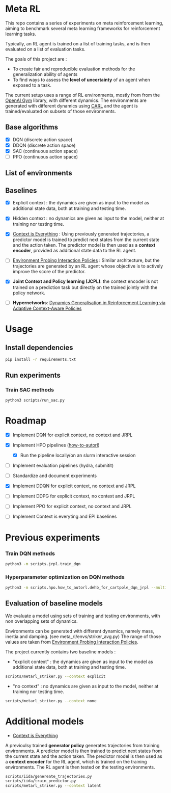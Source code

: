 # Meta RL

This repo contains a series of experiments on meta reinforcement learning, aiming to benchmark several meta learning frameworks for reinforcement learning tasks.

Typically, an RL agent is trained on a list of training tasks, and is then evaluated on a list of evaluation tasks. 

The goals of this project are :  
- To create fair and reproducible evaluation methods for the generalization ability of agents 
- To find ways to assess the **level of uncertainty** of an agent when exposed to a task.

The current setup uses a range of RL environments, mostly from from the [OpenAI Gym](https://gym.openai.com/) library, with different dynamics. The environments are generated with different dynamics using [CARL](https://github.com/automl/CARL) and the agent is trained/evaluated on subsets of those environments.

## Base algorithms

* [X] DQN (discrete action space)
* [X] DDQN (discrete action space)
* [X] SAC (continuous action space)
* [ ] PPO (continuous action space)

## List of environments
<!---
**training environments** : default context value * uniform(lower,upper)
**evaluation environments** : 40 linearly spaced values between (lower/2,upper*2)


* [X] CartPole (DQN)
    * tau : (lower,upper) = (0.2,2.2) 
    * length : (lower,upper) = (0.2,2.2)
    * gravity : (lower,upper) = (0.2,2.2)
* [X] LunarLander (DQN)
    * gravity : (lower,upper) = (0.1,2.2)
* [X] MountainCar (DQN, DDQN)
    * gravity : (lower,upper) = (0.1,2.2)
* [X] MountainCar_Continous (SAC)
    * gravity : (lower,upper) = (0.1,2.2)
* [X] Pendulum (SAC)
    * length : (lower,upper) = (0.5,2.2)
* [ ] Ordinary_differential_equation (https://arxiv.org/abs/2310.16686
) (SAC)
* [ ] Mujoco_Ant (SAC)
* [ ] Striker (PPO)
    * gravity : (lower,upper) = (0.1,2.2)
* [ ] [Meta World](https://arxiv.org/abs/1910.10897) (PPO)
-->
## Baselines

* [X] Explicit context : the dynamics are given as input to the model as additional state data, both at training and testing time.
* [X] Hidden context : no dynamics are given as input to the model, neither at training nor testing time.
* [X] [Context is Everything](https://benevans.zip/iida/) : Using previously generated trajectories, a predictor model is trained to predict next states from the current state and the action taken. The predictor model is then used as a **context encoder**, provided as additional state data to the RL agent.
* [ ] [Environment Probing Interaction Policies](https://openreview.net/pdf?id=ryl8-3AcFX) : Similar architecture, but the trajectories are generated by an RL agent whose objective is to actively improve the score of the predictor.
* [X] **Joint Context and Policy learning (JCPL)**: the context encoder is not trained on a prediction task but directly on the trained jointly with the policy network.
* [ ] **Hypernetworks**: [Dynamics Generalisation in Reinforcement Learning via Adaptive Context-Aware Policies](https://arxiv.org/abs/2310.16686)


# Usage

## Install dependencies

```bash
pip install -r requirements.txt
```

## Run experiments

### Train SAC methods

```bash
python3 scripts/run_sac.py
```


# Roadmap
* [X] Implement DQN for explicit context, no context and JRPL
* [X] Implement HPO pipelines ([how-to-autorl](https://github.com/facebookresearch/how-to-autorl))
    * [X] Run the pipeline locally/on an slurm interactive session
* [ ] Implement evaluation pipelines (hydra, submitit)
* [ ] Standardize and document experiments
* [X] Implement DDQN for explicit context, no context and JRPL
* [ ] Implement DDPG for explicit context, no context and JRPL
* [ ] Implement PPO for explicit context, no context and JRPL
* [ ] Implement Context is everyting and EPI baselines



# Previous experiments

### Train DQN methods

```bash
python3 -m scripts.jrpl.train_dqn
```

### Hyperparameter optimization on DQN methods

```bash
python3 -m scripts.hpo.how_to_autorl.dehb_for_cartpole_dqn_jrpl --multirun 
```

## Evaluation of baseline models

We evaluate a model using sets of training and testing environments, with non overlapping sets of dynamics.

Environments can be generated with different dynamics, namely mass, inertia and damping. (see meta_rl/envs/striker_avg.py) The range of those values are taken from [Environment Probing Interaction Policies](https://openreview.net/pdf?id=ryl8-3AcFX).

The project currently contains two baseline models :

- "explicit context" : the dynamics are given as input to the model as additional state data, both at training and testing time.

```bash
scripts/metarl_striker.py --context explicit
```

- "no context" : no dynamics are given as input to the model, neither at training nor testing time.

```bash
scripts/metarl_striker.py --context none
```

# Additional models

- [Context is Everything](https://benevans.zip/iida/)

A previoulsy trained **generator policy** generates trajectories from training environments. A predictor model is then trained to predict next states from the current state and the action taken. The predictor model is then used as a **context encoder** for the RL agent, which is trained on the training environments. The RL agent is then tested on the testing environments.

```bash
scripts/iida/genereate_trajectories.py
scripts/iida/train_predictor.py
scripts/metarl_striker.py --context latent
```

